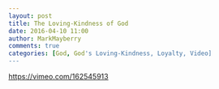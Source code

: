 ```yaml
---
layout: post
title: The Loving-Kindness of God
date: 2016-04-10 11:00
author: MarkMayberry
comments: true
categories: [God, God's Loving-Kindness, Loyalty, Video]
---
```

https://vimeo.com/162545913
